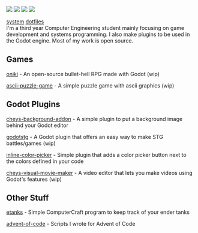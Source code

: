<p class="centered">
  <a href="https://discord.gg/ZuUWPaSrHa" style="color: transparent">
    <img src="https://img.shields.io/discord/1146846558508302366.svg?colorB=7289DA&style=for-the-badge&logo=data:image/png;base64,iVBORw0KGgoAAAANSUhEUgAAAHYAAABWAgMAAABnZYq0AAAACVBMVEUAAB38%2FPz%2F%2F%2F%2Bm8P%2F9AAAAAXRSTlMAQObYZgAAAAFiS0dEAIgFHUgAAAAJcEhZcwAACxMAAAsTAQCanBgAAAAHdElNRQfhBxwQJhxy2iqrAAABoElEQVRIx7WWzdGEIAyGgcMeKMESrMJ6rILZCiiBg4eYKr%2Fd1ZAfgXFm98sJfAyGNwno3G9sLucgYGpQ4OGVRxQTREMDZjF7ILSWjoiHo1n%2BE03Aw8p7CNY5IhkYd%2F%2F6MtO3f8BNhR1QWnarCH4tr6myl0cWgUVNcfMcXACP1hKrGMt8wcAyxide7Ymcgqale7hN6846uJCkQxw6GG7h2MH4Czz3cLqD1zHu0VOXMfZjHLoYvsdd0Q7ZvsOkafJ1P4QXxrWFd14wMc60h8JKCbyQvImzlFjyGoZTKzohwWR2UzSONHhYXBQOaKKsySsahwGGDnb%2FiYPJw22sCqzirSULYy1qtHhXGbtgrM0oagBV4XiTJok3GoLoDNH8ooTmBm7ZMsbpFzi2bgPGoXWXME6XT%2BRJ4GLddxJ4PpQy7tmfoU2HPN6cKg%2BledKHBKlF8oNSt5w5g5o8eXhu1IOlpl5kGerDxIVT%2BztzKepulD8utXqpChamkzzuo7xYGk%2FkpSYuviLXun5bzdRf0Krejzqyz7Z3p0I1v2d6HmA07dofmS48njAiuMgAAAAASUVORK5CYII%3D">
  </a>
  <a href="https://github.com/sponsors/peachey2k2" style="color: transparent">
    <img src="https://img.shields.io/github/sponsors/peachey2k2?style=for-the-badge">
  </a>
  <a href="https://github.com/peachey2k2" style="color: transparent">
    <img src="https://img.shields.io/badge/github-gray?style=for-the-badge&logo=github">
  </a>
  <a href="https://x.com/peach2k2" style="color: transparent">
    <img src="https://img.shields.io/badge/twitter-gray?style=for-the-badge&logo=x">
  </a>
</p>

<p class="centered">
  <a href="https://github.com/peachey2k2/nixos">system</a>
  <a href="https://github.com/peachey2k2/nixos/tree/master/configs">dotfiles</a>
  <br>
  I'm a third year Computer Engineering student mainly focusing on game development and systems programming. I also make plugins to be used in the Godot engine. Most of my work is open source.
</p>

## Games

[oniki](https://github.com/peachey2k2/oniki) - An open-source bullet-hell RPG made with Godot (wip)

[ascii-puzzle-game](https://github.com/peachey2k2/ascii-puzzle-game) - A simple puzzle game with ascii graphics (wip)

## Godot Plugins

[cheys-background-addon](https://github.com/peachey2k2/cheys-background-addon) - A simple plugin to put a background image behind your Godot editor

[godotstg](https://github.com/peachey2k2/godotstg) -  A Godot plugin that offers an easy way to make STG battles/games (wip)

[inline-color-picker](https://github.com/peachey2k2/inline-color-picker) - Simple plugin that adds a color picker button next to the colors defined in your code

[cheys-visual-movie-maker](https://github.com/peachey2k2/cheys-visual-movie-maker) - A video editor that lets you make videos using Godot's features (wip)

## Other Stuff

[etanks](https://github.com/peachey2k2/etanks) - Simple ComputerCraft program to keep track of your ender tanks

[advent-of-code](https://github.com/peachey2k2/advent-of-code) - Scripts I wrote for Advent of Code


